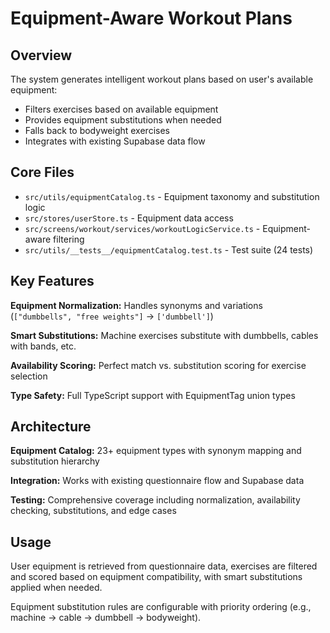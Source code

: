 # Equipment-Aware Workout Plans

## Overview

The system generates intelligent workout plans based on user's available equipment:

- Filters exercises based on available equipment
- Provides equipment substitutions when needed
- Falls back to bodyweight exercises
- Integrates with existing Supabase data flow

## Core Files

- `src/utils/equipmentCatalog.ts` - Equipment taxonomy and substitution logic
- `src/stores/userStore.ts` - Equipment data access
- `src/screens/workout/services/workoutLogicService.ts` - Equipment-aware filtering
- `src/utils/__tests__/equipmentCatalog.test.ts` - Test suite (24 tests)

## Key Features

**Equipment Normalization:** Handles synonyms and variations (`["dumbbells", "free weights"]` → `['dumbbell']`)

**Smart Substitutions:** Machine exercises substitute with dumbbells, cables with bands, etc.

**Availability Scoring:** Perfect match vs. substitution scoring for exercise selection

**Type Safety:** Full TypeScript support with EquipmentTag union types

## Architecture

**Equipment Catalog:** 23+ equipment types with synonym mapping and substitution hierarchy

**Integration:** Works with existing questionnaire flow and Supabase data

**Testing:** Comprehensive coverage including normalization, availability checking, substitutions, and edge cases

## Usage

User equipment is retrieved from questionnaire data, exercises are filtered and scored based on equipment compatibility, with smart substitutions applied when needed.

Equipment substitution rules are configurable with priority ordering (e.g., machine → cable → dumbbell → bodyweight).

